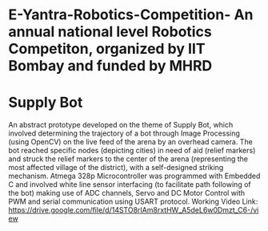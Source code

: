 # E-Yantra-Robotics-Competition- An annual national level Robotics Competiton, organized by IIT Bombay and funded by MHRD  
#  Supply Bot
An abstract prototype developed on the theme of Supply Bot, which involved determining the trajectory of a bot through Image Processing (using OpenCV) on the live feed of the arena by an overhead camera. The bot reached specific nodes (depicting cities) in need of aid (relief markers) and struck the relief markers to the center of the arena (representing the most affected village of the district), with a self-designed striking mechanism. Atmega 328p Microcontroller was programmed with Embedded C and involved white line sensor interfacing (to facilitate path following of the bot) making use of ADC channels, Servo and DC Motor Control with PWM and serial communication using USART protocol.
Working Video Link: https://drive.google.com/file/d/14STO8rIAm8rxtHW_A5deL6w0Dmzt_C6-/view
